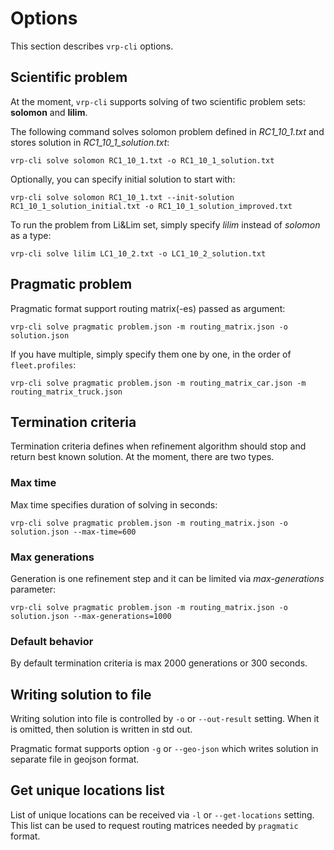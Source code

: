 # Options

This section describes `vrp-cli` options.


## Scientific problem

At the moment, `vrp-cli` supports solving of two scientific problem sets: **solomon** and **lilim**.

The following command solves solomon problem defined in _RC1_10_1.txt_ and stores solution in _RC1_10_1_solution.txt_:

    vrp-cli solve solomon RC1_10_1.txt -o RC1_10_1_solution.txt

Optionally, you can specify initial solution to start with:

    vrp-cli solve solomon RC1_10_1.txt --init-solution RC1_10_1_solution_initial.txt -o RC1_10_1_solution_improved.txt

To run the problem from Li&Lim set, simply specify _lilim_ instead of _solomon_ as a type:

    vrp-cli solve lilim LC1_10_2.txt -o LC1_10_2_solution.txt


## Pragmatic problem

Pragmatic format support routing matrix(-es) passed as argument:

    vrp-cli solve pragmatic problem.json -m routing_matrix.json -o solution.json

If you have multiple, simply specify them one by one, in the order of `fleet.profiles`:

    vrp-cli solve pragmatic problem.json -m routing_matrix_car.json -m routing_matrix_truck.json


## Termination criteria

Termination criteria defines when refinement algorithm should stop and return best known solution. At the moment, there
are two types.

### Max time

Max time specifies duration of solving in seconds:

    vrp-cli solve pragmatic problem.json -m routing_matrix.json -o solution.json --max-time=600

### Max generations

Generation is one refinement step and it can be limited via _max-generations_ parameter:

    vrp-cli solve pragmatic problem.json -m routing_matrix.json -o solution.json --max-generations=1000


### Default behavior

By default termination criteria is max 2000 generations or 300 seconds.


## Writing solution to file

Writing solution into file is controlled by `-o` or `--out-result` setting. When it is omitted, then solution is written
in std out.

Pragmatic format supports option `-g` or `--geo-json` which writes solution in separate file in geojson format.


## Get unique locations list

List of unique locations can be received via `-l` or `--get-locations` setting. This list can be used to request routing
matrices needed by `pragmatic` format.

